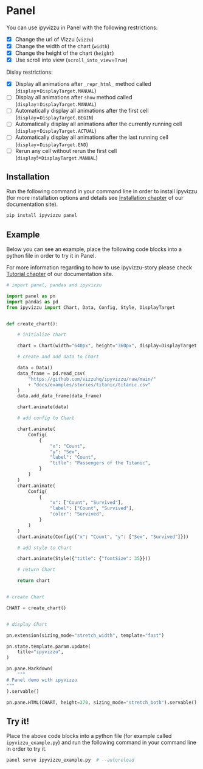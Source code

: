# Panel

You can use ipyvizzu in Panel with the following restrictions:

- [x] Change the url of Vizzu (`vizzu`)
- [x] Change the width of the chart (`width`)
- [x] Change the height of the chart (`height`)
- [x] Use scroll into view (`scroll_into_view`=`True`)

Dislay restrictions:

- [x] Display all animations after `_repr_html_` method called (`display`=`DisplayTarget.MANUAL`)
- [ ] Display all animations after `show` method called (`display`=`DisplayTarget.MANUAL`)
- [ ] Automatically display all animations after the first cell (`display`=`DisplayTarget.BEGIN`)
- [ ] Automatically display all animations after the currently running cell (`display`=`DisplayTarget.ACTUAL`)
- [ ] Automatically display all animations after the last running cell (`display`=`DisplayTarget.END`)
- [ ] Rerun any cell without rerun the first cell (`display`!=`DisplayTarget.MANUAL`)

## Installation

Run the following command in your command line in order to install ipyvizzu (for more installation options and details see [Installation chapter](../installation.md) of our documentation site).

```sh
pip install ipyvizzu panel
```

## Example

Below you can see an example, place the following code blocks into a python file in order to try it in Panel.

For more information regarding to how to use ipyvizzu-story please check [Tutorial chapter](../tutorial.md) of our documentation site.

```python
# import panel, pandas and ipyvizzu

import panel as pn
import pandas as pd
from ipyvizzu import Chart, Data, Config, Style, DisplayTarget


def create_chart():

    # initialize chart

    chart = Chart(width="640px", height="360px", display=DisplayTarget.MANUAL)

    # create and add data to Chart

    data = Data()
    data_frame = pd.read_csv(
        "https://github.com/vizzuhq/ipyvizzu/raw/main/"
        + "docs/examples/stories/titanic/titanic.csv"
    )
    data.add_data_frame(data_frame)

    chart.animate(data)

    # add config to Chart

    chart.animate(
        Config(
            {
                "x": "Count",
                "y": "Sex",
                "label": "Count",
                "title": "Passengers of the Titanic",
            }
        )
    )
    chart.animate(
        Config(
            {
                "x": ["Count", "Survived"],
                "label": ["Count", "Survived"],
                "color": "Survived",
            }
        )
    )
    chart.animate(Config({"x": "Count", "y": ["Sex", "Survived"]}))

    # add style to Chart

    chart.animate(Style({"title": {"fontSize": 35}}))

    # return Chart

    return chart


# create Chart

CHART = create_chart()


# display Chart

pn.extension(sizing_mode="stretch_width", template="fast")

pn.state.template.param.update(
    title="ipyvizzu",
)

pn.pane.Markdown(
    """
# Panel demo with ipyvizzu
"""
).servable()

pn.pane.HTML(CHART, height=370, sizing_mode="stretch_both").servable()
```

## Try it!

Place the above code blocks into a python file (for example called `ipyvizzu_example.py`)
and run the following command in your command line in order to try it.

```sh
panel serve ipyvizzu_example.py  # --autoreload
```
